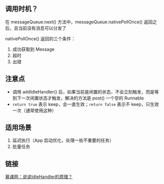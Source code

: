 ## 调用时机？

在 messageQueue.next() 方法中，messageQueue.nativePollOnce() 返回之后，且当前没有消息可以分发了

nativePollOnce() 返回的三个条件：

1. 成功获取到 Message
2. 超时
3. 出错

## 注意点

- 调用 addIdleHandler() 后，如果当前是闲置的状态，不会立刻触发，而是等到下一次闲置状态才触发，解决的方法是 post() 一个空的 Runnable
- `return true` 表示 keep，会一直生效；`return false` 表示不 keep，只生效一次（通常使用这种）

## 适用场景

1. 延迟执行（App 启动优化，处理一些不重要的任务）
2. 批量任务

## 链接

[慕课网：说说IdleHandler的原理？](https://coding.imooc.com/lesson/340.html#mid=24612)